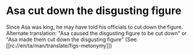 # Asa cut down the disgusting figure

Since Asa was king, he may have told his officials to cut down the figure. Alternate translation: "Asa caused the disgusting figure to be cut down" or "Asa made them cut down the disgusting figure" (See: [[rc://en/ta/man/translate/figs-metonymy]])

